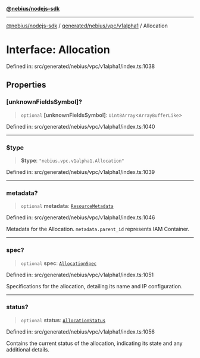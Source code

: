 [**@nebius/nodejs-sdk**](../../../../../README.md)

---

[@nebius/nodejs-sdk](../../../../../README.md) / [generated/nebius/vpc/v1alpha1](../README.md) / Allocation

# Interface: Allocation

Defined in: src/generated/nebius/vpc/v1alpha1/index.ts:1038

## Properties

### \[unknownFieldsSymbol\]?

> `optional` **\[unknownFieldsSymbol\]**: `Uint8Array`\<`ArrayBufferLike`\>

Defined in: src/generated/nebius/vpc/v1alpha1/index.ts:1040

---

### $type

> **$type**: `"nebius.vpc.v1alpha1.Allocation"`

Defined in: src/generated/nebius/vpc/v1alpha1/index.ts:1039

---

### metadata?

> `optional` **metadata**: [`ResourceMetadata`](../../../common/v1/interfaces/ResourceMetadata.md)

Defined in: src/generated/nebius/vpc/v1alpha1/index.ts:1046

Metadata for the Allocation.
`metadata.parent_id` represents IAM Container.

---

### spec?

> `optional` **spec**: [`AllocationSpec`](AllocationSpec.md)

Defined in: src/generated/nebius/vpc/v1alpha1/index.ts:1051

Specifications for the allocation, detailing its name and IP configuration.

---

### status?

> `optional` **status**: [`AllocationStatus`](AllocationStatus.md)

Defined in: src/generated/nebius/vpc/v1alpha1/index.ts:1056

Contains the current status of the allocation, indicating its state and any additional details.

